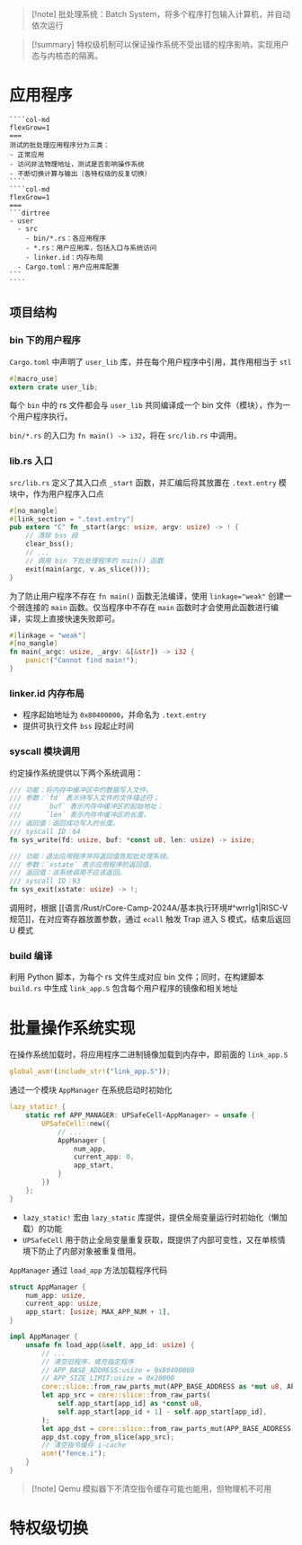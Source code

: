 > [!note] 批处理系统：Batch System，将多个程序打包输入计算机，并自动依次运行

> [!summary] 特权级机制可以保证操作系统不受出错的程序影响，实现用户态与内核态的隔离。

# 应用程序

`````col
````col-md
flexGrow=1
===
测试的批处理应用程序分为三类：
- 正常应用
- 访问非法物理地址，测试是否影响操作系统
- 不断切换计算与输出（各特权级的反复切换）
````
````col-md
flexGrow=1
===
```dirtree
- user
  - src
    - bin/*.rs：各应用程序
    - *.rs：用户应用库，包括入口与系统访问
    - linker.id：内存布局
  - Cargo.toml：用户应用库配置
```
````
`````
## 项目结构

### bin 下的用户程序

`Cargo.toml` 中声明了 `user_lib` 库，并在每个用户程序中引用，其作用相当于 `stl`

```rust
#[macro_use]
extern crate user_lib;
```

每个 `bin` 中的 rs 文件都会与 `user_lib` 共同编译成一个 bin 文件（模块），作为一个用户程序执行。

`bin/*.rs` 的入口为 `fn main() -> i32`，将在 `src/lib.rs` 中调用。

### lib.rs 入口

`src/lib.rs` 定义了其入口点 `_start` 函数，并汇编后将其放置在 `.text.entry` 模块中，作为用户程序入口点

```rust hl:2,7
#[no_mangle]
#[link_section = ".text.entry"]
pub extern "C" fn _start(argc: usize, argv: usize) -> ! {
    // 清除 bss 段
    clear_bss();
    // ...
    // 调用 bin 下批处理程序的 main() 函数
    exit(main(argc, v.as_slice()));
}
```

为了防止用户程序不存在 `fn main()` 函数无法编译，使用 `linkage="weak"` 创建一个弱连接的 `main` 函数。仅当程序中不存在 `main` 函数时才会使用此函数进行编译，实现上直接快速失败即可。

```rust
#[linkage = "weak"]
#[no_mangle]
fn main(_argc: usize, _argv: &[&str]) -> i32 {
    panic!("Cannot find main!");
}
```

### linker.id 内存布局

- 程序起始地址为 `0x80400000`，并命名为 `.text.entry`
- 提供可执行文件 `bss` 段起止时间

### syscall 模块调用

约定操作系统提供以下两个系统调用：

```rust
/// 功能：将内存中缓冲区中的数据写入文件。
/// 参数：`fd` 表示待写入文件的文件描述符；
///      `buf` 表示内存中缓冲区的起始地址；
///      `len` 表示内存中缓冲区的长度。
/// 返回值：返回成功写入的长度。
/// syscall ID：64
fn sys_write(fd: usize, buf: *const u8, len: usize) -> isize;

/// 功能：退出应用程序并将返回值告知批处理系统。
/// 参数：`xstate` 表示应用程序的返回值。
/// 返回值：该系统调用不应该返回。
/// syscall ID：93
fn sys_exit(xstate: usize) -> !;
```

调用时，根据 [[语言/Rust/rCore-Camp-2024A/基本执行环境#^wrrlg1|RISC-V 规范]]，在对应寄存器放置参数，通过 `ecall` 触发 Trap 进入 S 模式，结束后返回 U 模式

### build 编译

利用 Python 脚本，为每个 rs 文件生成对应 bin 文件；同时，在构建脚本 `build.rs` 中生成 `link_app.S` 包含每个用户程序的镜像和相关地址
# 批量操作系统实现

在操作系统加载时，将应用程序二进制镜像加载到内存中，即前面的 `link_app.S`

```rust
global_asm!(include_str!("link_app.S"));
```

通过一个模块 `AppManager` 在系统启动时初始化

```rust title:src/batch.rs
lazy_static! {
    static ref APP_MANAGER: UPSafeCell<AppManager> = unsafe {
        UPSafeCell::new({
            // ...
            AppManager {
                num_app,
                current_app: 0,
                app_start,
            }
        })
    };
}
```

- `lazy_static!` 宏由 `lazy_static` 库提供，提供全局变量运行时初始化（懒加载）的功能
- `UPSafeCell` 用于防止全局变量重复获取，既提供了内部可变性，又在单核情境下防止了内部对象被重复借用。

`AppManager` 通过 `load_app` 方法加载程序代码

```rust title:src/batch.rs
struct AppManager {
    num_app: usize,
    current_app: usize,
    app_start: [usize; MAX_APP_NUM + 1],
}

impl AppManager {
    unsafe fn load_app(&self, app_id: usize) {
		// ...
        // 清空旧程序，填充指定程序
        // APP_BASE_ADDRESS:usize = 0x80400000
        // APP_SIZE_LIMIT:usize = 0x20000
        core::slice::from_raw_parts_mut(APP_BASE_ADDRESS as *mut u8, APP_SIZE_LIMIT).fill(0);
        let app_src = core::slice::from_raw_parts(
            self.app_start[app_id] as *const u8,
            self.app_start[app_id + 1] - self.app_start[app_id],
        );
        let app_dst = core::slice::from_raw_parts_mut(APP_BASE_ADDRESS as *mut u8, app_src.len());
        app_dst.copy_from_slice(app_src);
        // 清空指令缓存 i-cache
        asm!("fence.i");
    }
}
```

> [!note] Qemu 模拟器下不清空指令缓存可能也能用，但物理机不可用
# 特权级切换

